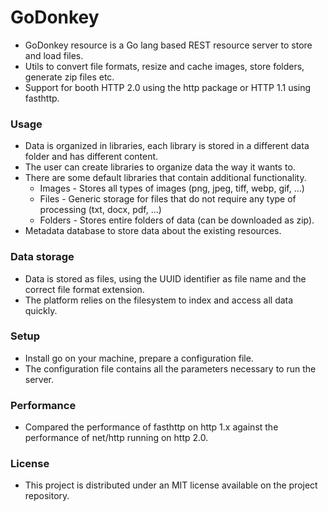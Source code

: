 # GoDonkey
- GoDonkey resource is a Go lang based REST resource server to store and load files.
- Utils to convert file formats, resize and cache images, store folders, generate zip files etc.
- Support for booth HTTP 2.0 using the http package or HTTP 1.1 using fasthttp.



### Usage

- Data is organized in libraries, each library is stored in a different data folder and has different content.
- The user can create libraries to organize data the way it wants to.
- There are some default libraries that contain additional functionality.
  - Images - Stores all types of images (png, jpeg, tiff, webp, gif, ...)
  - Files - Generic storage for files that do not require any type of processing (txt, docx, pdf, ...)
  - Folders - Stores entire folders of data (can be downloaded as zip).
- Metadata database to store data about the existing resources.



### Data storage

- Data is stored as files, using the UUID identifier as file name and the correct file format extension.
- The platform relies on the filesystem to index and access all data quickly.



### Setup

- Install go on your machine, prepare a configuration file.
- The configuration file contains all the parameters necessary to run the server.



### Performance

- Compared the performance of fasthttp on http 1.x against the performance of net/http running on http 2.0.



### License

- This project is distributed under an MIT license available on the project repository.